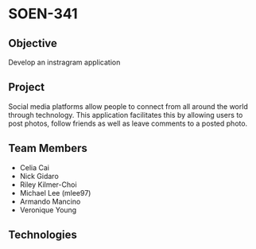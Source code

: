 # SOEN-341

## Objective
Develop an instragram application

## Project
Social media platforms allow people to connect from all around the world through technology. This application
facilitates this by allowing users to post photos, follow friends as well as leave comments to a posted photo. 

## Team Members
- Celia Cai
- Nick Gidaro
- Riley Kilmer-Choi
- Michael Lee (mlee97)
- Armando Mancino
- Veronique Young


## Technologies